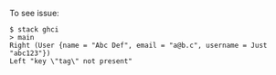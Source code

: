 
To see issue:

```{.bash}
$ stack ghci
> main
Right (User {name = "Abc Def", email = "a@b.c", username = Just "abc123"})
Left "key \"tag\" not present"
```
